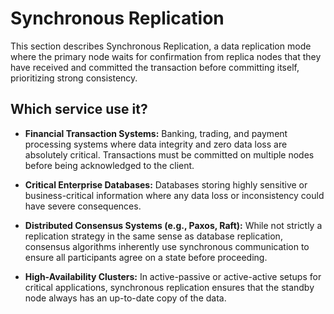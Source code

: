 # Synchronous Replication

This section describes Synchronous Replication, a data replication mode where the primary node waits for confirmation from replica nodes that they have received and committed the transaction before committing itself, prioritizing strong consistency.

## Which service use it?



-   **Financial Transaction Systems:** Banking, trading, and payment processing systems where data integrity and zero data loss are absolutely critical. Transactions must be committed on multiple nodes before being acknowledged to the client.

-   **Critical Enterprise Databases:** Databases storing highly sensitive or business-critical information where any data loss or inconsistency could have severe consequences.

-   **Distributed Consensus Systems (e.g., Paxos, Raft):** While not strictly a replication strategy in the same sense as database replication, consensus algorithms inherently use synchronous communication to ensure all participants agree on a state before proceeding.

-   **High-Availability Clusters:** In active-passive or active-active setups for critical applications, synchronous replication ensures that the standby node always has an up-to-date copy of the data.
